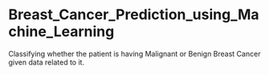 # Breast_Cancer_Prediction_using_Machine_Learning
Classifying whether the patient is having Malignant or Benign Breast Cancer given data related to it.
